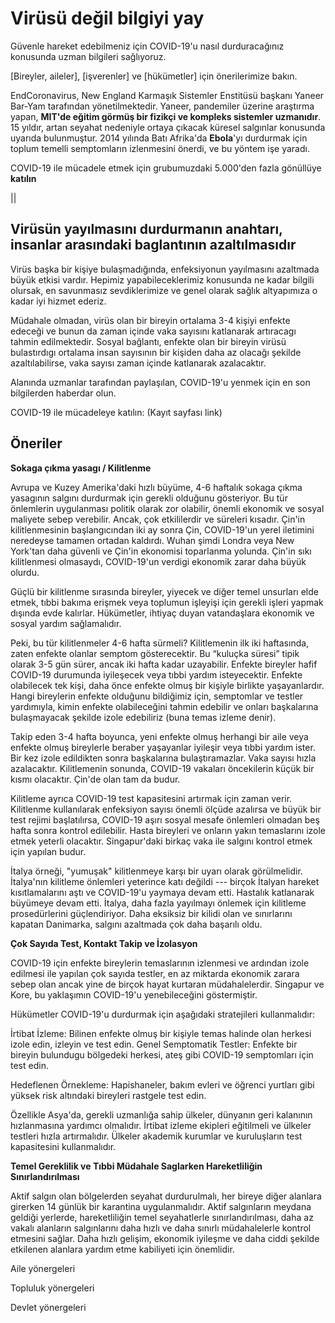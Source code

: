 # Virüsü değil bilgiyi yay

Güvenle hareket edebilmeniz için COVID-19'u nasıl durduracağınız konusunda uzman bilgileri sağlıyoruz.

[Bireyler, aileler], [işverenler] ve [hükümetler] için önerilerimize bakın.

EndCoronavirus, New England Karmaşık Sistemler Enstitüsü başkanı Yaneer Bar-Yam tarafından yönetilmektedir. Yaneer, pandemiler üzerine araştırma yapan, **MIT'de eğitim görmüş bir fizikçi ve kompleks sistemler uzmanıdır**. 15 yıldır, artan seyahat nedeniyle ortaya çıkacak küresel salgınlar konusunda uyarıda bulunmuştur. 2014 yılında Batı Afrika'da **Ebola**'yı durdurmak için toplum temelli semptomların izlenmesini önerdi, ve bu yöntem işe yaradı.

COVID-19 ile mücadele etmek için grubumuzdaki 5.000'den fazla gönüllüye **katılın**

||

## Virüsün yayılmasını durdurmanın anahtarı, insanlar arasındaki baglantının azaltılmasıdır

Virüs başka bir kişiye bulaşmadığında, enfeksiyonun yayılmasını azaltmada büyük etkisi vardır. Hepimiz yapabileceklerimiz  konusunda ne kadar bilgili olursak, en savunmasız sevdiklerimize ve genel olarak sağlık altyapımıza o kadar iyi hizmet ederiz.

Müdahale olmadan, virüs olan bir bireyin ortalama 3-4 kişiyi enfekte edeceği ve bunun da zaman içinde vaka sayısını katlanarak artıracagı tahmin edilmektedir. Sosyal bağlantı, enfekte olan bir bireyin virüsü bulastırdıgı ortalama insan sayısının bir kişiden daha az olacağı şekilde azaltılabilirse, vaka sayısı zaman içinde katlanarak azalacaktır.

Alanında uzmanlar tarafından paylaşılan, COVID-19'u yenmek için en son bilgilerden haberdar olun.

COVID-19 ile mücadeleye katılın:
(Kayıt sayfası link)

## Öneriler

**Sokaga çıkma yasagı / Kilitlenme**

Avrupa ve Kuzey Amerika'daki hızlı büyüme, 4-6 haftalık sokaga çıkma yasagının salgını durdurmak için gerekli olduğunu gösteriyor. Bu tür önlemlerin uygulanması politik olarak zor olabilir, önemli ekonomik ve sosyal maliyete sebep verebilir. Ancak, çok etkililerdir ve süreleri kısadır. Çin'in kilitlenmesinin başlangıcından iki ay sonra Çin, COVID-19'un yerel iletimini neredeyse tamamen ortadan kaldırdı. Wuhan şimdi Londra veya New York'tan daha güvenli ve Çin'in ekonomisi toparlanma yolunda. Çin'in sıkı kilitlenmesi olmasaydı, COVID-19'un verdigi ekonomik zarar daha büyük olurdu.

Güçlü bir kilitlenme sırasında bireyler, yiyecek ve diğer temel unsurları elde etmek, tıbbi bakıma erişmek veya toplumun işleyişi için gerekli işleri yapmak dışında evde kalırlar. Hükümetler, ihtiyaç duyan vatandaşlara ekonomik ve sosyal yardım sağlamalıdır.

Peki, bu tür kilitlenmeler 4-6 hafta sürmeli? Kilitlemenin ilk iki haftasında, zaten enfekte olanlar semptom gösterecektir. Bu “kuluçka süresi” tipik olarak 3-5 gün sürer, ancak iki hafta kadar uzayabilir. Enfekte bireyler hafif COVID-19 durumunda iyileşecek veya tıbbi yardım isteyecektir. Enfekte olabilecek tek kişi, daha önce enfekte olmuş bir kişiyle birlikte yaşayanlardır. Hangi bireylerin enfekte olduğunu bildiğimiz için, semptomlar ve testler yardımıyla, kimin enfekte olabileceğini tahmin edebilir ve onları başkalarına bulaşmayacak şekilde izole edebiliriz (buna temas izleme denir).

Takip eden 3-4 hafta boyunca, yeni enfekte olmuş herhangi bir aile veya enfekte olmuş bireylerle beraber yaşayanlar iyileşir veya tıbbi yardım ister. Bir kez izole edildikten sonra başkalarına bulaştıramazlar. Vaka sayısı hızla azalacaktır. Kilitlemenin sonunda, COVID-19 vakaları öncekilerin küçük bir kısmı olacaktır. Çin'de olan tam da budur.

Kilitleme ayrıca COVID-19 test kapasitesini artırmak için zaman verir. Kilitlenme kullanılarak enfeksiyon sayısı önemli ölçüde azalırsa ve büyük bir test rejimi başlatılırsa, COVID-19 aşırı sosyal mesafe önlemleri olmadan beş hafta sonra kontrol edilebilir. Hasta bireyleri ve onların yakın temaslarını izole etmek yeterli olacaktır. Singapur'daki birkaç vaka ile salgını kontrol etmek için yapılan budur.

İtalya örneği, "yumuşak" kilitlenmeye karşı bir uyarı olarak görülmelidir. İtalya'nın kilitleme önlemleri yeterince katı değildi --- birçok İtalyan hareket kısıtlamalarını aştı ve COVID-19'u yaymaya devam etti. Hastalık katlanarak büyümeye devam etti. İtalya, daha fazla yayılmayı önlemek için kilitleme prosedürlerini güçlendiriyor. Daha eksiksiz bir kilidi olan ve sınırlarını kapatan Danimarka, salgını azaltmada çok daha başarılı oldu.

**Çok Sayıda Test, Kontakt Takip ve İzolasyon**

COVID-19 için enfekte bireylerin temaslarının izlenmesi ve ardından izole edilmesi ile yapılan çok sayıda testler, en az miktarda ekonomik zarara sebep olan ancak yine de birçok hayat kurtaran müdahalelerdir. Singapur ve Kore, bu yaklaşımın COVID-19'u yenebileceğini göstermiştir.

Hükümetler COVID-19'u durdurmak için aşağıdaki stratejileri kullanmalıdır:

İrtibat İzleme: Bilinen enfekte olmuş bir kişiyle temas halinde olan herkesi izole edin, izleyin ve test edin.
Genel Semptomatik Testler: Enfekte bir bireyin bulundugu bölgedeki herkesi, ateş gibi COVID-19 semptomları için test edin.

Hedeflenen Örnekleme: Hapishaneler, bakım evleri ve öğrenci yurtları gibi yüksek risk altındaki bireyleri rastgele test edin.

Özellikle Asya'da, gerekli uzmanlığa sahip ülkeler, dünyanın geri kalanının hızlanmasına yardımcı olmalıdır. İrtibat izleme ekipleri eğitilmeli ve ülkeler testleri hızla artırmalıdır. Ülkeler akademik kurumlar ve kuruluşların test kapasitesini kullanmalıdır.

**Temel Gereklilik ve Tıbbi Müdahale Saglarken Hareketliliğin Sınırlandırılması**

Aktif salgın olan bölgelerden seyahat durdurulmalı, her bireye diğer alanlara girerken 14 günlük bir karantina uygulanmalıdır. Aktif salgınların meydana geldiği yerlerde, hareketliliğin temel seyahatlerle sınırlandırılması, daha az vakalı alanların salgınlarını daha hızlı ve daha sınırlı müdahalelerle kontrol etmesini sağlar. Daha hızlı gelişim, ekonomik iyileşme ve daha ciddi şekilde etkilenen alanlara yardım etme kabiliyeti için önemlidir.

Aile yönergeleri

Topluluk yönergeleri

Devlet yönergeleri


